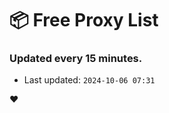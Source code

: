 # :package: Free Proxy List
### Updated every 15 minutes.

- Last updated: `2024-10-06 07:31`

:heart:
